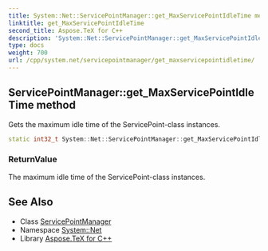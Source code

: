```yaml
---
title: System::Net::ServicePointManager::get_MaxServicePointIdleTime method
linktitle: get_MaxServicePointIdleTime
second_title: Aspose.TeX for C++
description: 'System::Net::ServicePointManager::get_MaxServicePointIdleTime method. Gets the maximum idle time of the ServicePoint-class instances in C++.'
type: docs
weight: 700
url: /cpp/system.net/servicepointmanager/get_maxservicepointidletime/
---
```

## ServicePointManager::get_MaxServicePointIdleTime method


Gets the maximum idle time of the ServicePoint-class instances.

```cpp
static int32_t System::Net::ServicePointManager::get_MaxServicePointIdleTime()
```


### ReturnValue

The maximum idle time of the ServicePoint-class instances.

## See Also

* Class [ServicePointManager](../)
* Namespace [System::Net](../../)
* Library [Aspose.TeX for C++](../../../)
